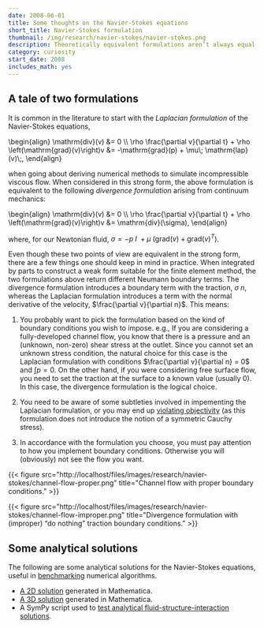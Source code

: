 ```yaml
---
date: 2008-06-01
title: Some thoughts on the Navier-Stokes equations
short_title: Navier-Stokes formulation
thumbnail: /img/research/navier-stokes/navier-stokes.png
description: Theoretically equivalent formulations aren’t always equal in practice.
category: curiosity
start_date: 2008
includes_math: yes
---
```


## A tale of two formulations

It is common in the literature to start with the _Laplacian
formulation_ of the Navier-Stokes equations,

<p>
\begin{align}
\mathrm{div}(v) &= 0  \\
\rho \frac{\partial v}{\partial t} + \rho \left(\mathrm{grad}(v)\right)v &= -\mathrm{grad}(p) + \mu\; \mathrm{lap}(v)\;,
\end{align}
</p>

when going about deriving numerical methods to simulate incompressible
viscous flow. When considered in this strong form, the above
formulation is equivalent to the following _divergence formulation_
arising from continuum mechanics:

<p>
\begin{align}
\mathrm{div}(v) &= 0  \\
\rho \frac{\partial v}{\partial t} + \rho \left(\mathrm{grad}(v)\right)v &= \mathrm{div}(\sigma),
\end{align}
</p>

where, for our Newtonian fluid, $\sigma = -p\; I\ + \mu\;
\left(\mathrm{grad}(v) + \mathrm{grad}(v)^{T} \right)$.

Even though these two points of view are equivalent in the strong
form, there are a few things one should keep in mind in practice. When
integrated by parts to construct a weak form suitable for the finite
element method, the two formulations above return different Neumann
boundary terms. The divergence formulation introduces a boundary term
with the traction, $\sigma\; n$, whereas the Laplacian formulation
introduces a term with the normal derivative of the velocity,
$\frac{\partial v}{\partial n}$. This means:

1. You probably want to pick the formulation based on the kind of
boundary conditions you wish to impose. e.g., If you are considering a
fully-developed channel flow, you know that there is a pressure and an
(unknown, non-zero) shear stress at the outlet. Since you cannot set
an unknown stress condition, the natural choice for this case is the
Laplacian formulation with conditions $\frac{\partial v}{\partial n}
= 0$ and $\int p = 0$. On the other hand, if you were
considering free surface flow, you need to set the traction at the
surface to a known value (usually 0). In this case, the divergence
formulation is the logical choice.

2. You need to be aware of some subtleties involved in impementing
the Laplacian formulation, or you may end up [violating
objectivity](http://dx.doi.org/10.1002/fld.1480) (as this formulation
does not introduce the notion of a symmetric Cauchy stress).

3. In accordance with the formulation you choose, you must pay
attention to how you implement boundary conditions. Otherwise you will
(obviously) not see the flow you want.

{{< figure src="http://localhost/files/images/research/navier-stokes/channel-flow-proper.png" title="Channel flow with proper boundary conditions." >}}

{{< figure src="http://localhost/files/images/research/navier-stokes/channel-flow-improper.png" title="Divergence formulation with (improper) “do nothing” traction boundary conditions." >}}

## Some analytical solutions

The following are some analytical solutions for the Navier-Stokes
equations, useful in [benchmarking](https://launchpad.net/nsbench)
numerical algorithms.

* [A 2D solution](http://localhost/files/projects/navier-stokes/analytical-ns-2d.pdf) generated in Mathematica.
* [A 3D solution](http://localhost/files/projects/navier-stokes/analytical-ns-3d.pdf) generated in Mathematica.
* A SymPy script used to [test analytical fluid-structure-interaction solutions](http://localhost/files/projects/navier-stokes/analytical_fsi.py).
